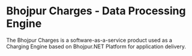 # Bhojpur Charges - Data Processing Engine
The Bhojpur Charges is a software-as-a-service product used as a Charging Engine based on Bhojpur.NET Platform for application delivery.
